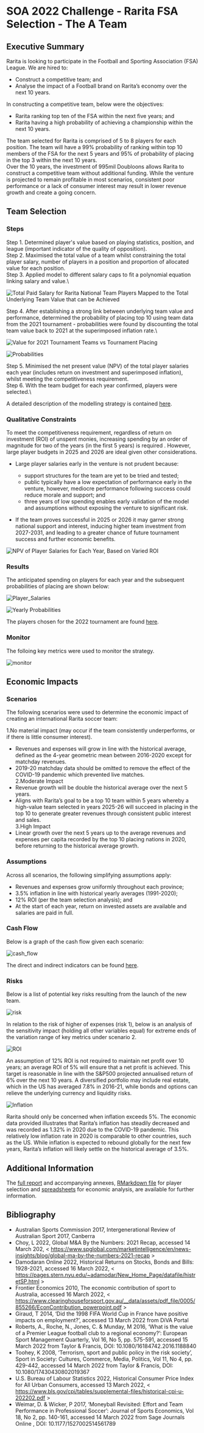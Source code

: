 # SOA 2022 Challenge - Rarita FSA Selection - The A Team

## Executive Summary

Rarita is looking to participate in the Football and Sporting Association (FSA) League. We are hired to:
*	Construct a competitive team; and
*	Analyse the impact of a Football brand on Rarita’s economy over the next 10 years.

In constructing a competitive team, below were the objectives:
*	Rarita ranking top ten of the FSA within the next five years; and
*	Rarita having a high probability of achieving a championship within the next 10 years.

The team selected for Rarita is comprised of 5 to 8 players for each position. The team will have a 99% probability of ranking within top 10 members of the FSA for the next 5 years and 95% of probability of placing in the top 3 within the next 10 years.\
Over the 10 years, the investment of 995mil Doubloons allows Rarita to construct a competitive team without additional funding. While the venture is projected to remain profitable in most scenarios, consistent poor performance or a lack of consumer interest may result in lower revenue growth and create a going concern. 


## Team Selection

###	Steps
Step 1.	Determined player's value based on playing statistics, position, and league (important indicator of the quality of opposition). \
Step 2.	Maximised the total value of a team whilst constraining the total player salary, number of players in a position and proportion of allocated value for each position.\
Step 3.	Applied model to different salary caps to fit a polynomial equation linking salary and value.\

![Total Paid Salary for Rarita National Team Players Mapped to the Total Underlying Team Value that can be Achieved](Total%20Paid%20Salary%20for%20Rarita%20National%20Team%20Players%20Mapped%20to%20the%20Total%20Underlying%20Team%20Value%20that%20can%20be%20Achieved%20(With%20a%20Fitted%206th%20Order%20Polynomial).png)

Step 4.	After establishing a strong link between underlying team value and performance, determined the probability of placing top 10 using team data from the 2021 tournament - probabilities were found by discounting the total team value back to 2021 at the superimposed inflation rate.\

![Value for 2021 Tournament Teams vs Tournament Placing](Player%20(Field%20and%20Goalkeeper)%20Value%20for%202021%20Tournament%20Teams%20vs%20Tournament%20Placing.png)

![Probabilities](Total%20Team%20Value%20Discounted%20to%202021%20and%20Corresponding%20Probabilities%20of%20Finishing%20Top%203%20(Place)%2C%20Top%2010%20but%20Not%20Top%203%20(Top%2010)%20or%20Outside%20Top%2010%20(Bottom).png)

Step 5. Minimised the net present value (NPV) of the total player salaries each year (includes return on investment and superimposed inflation), whilst meeting the competitiveness requirement.\
Step 6.	With the team budget for each year confirmed, players were selected.\

A detailed description of the modelling strategy is contained [here](Model_steps.PNG).

### Qualitative Constraints

To meet the competitiveness requirement, regardless of return on investment (ROI) of unspent monies, increasing spending by an order of magnitude for two of the years (in the first 5 years) is required . However, large player budgets in 2025 and 2026 are ideal given other considerations. 

* Large player salaries early in the venture is not prudent because:
  * support structures for the team are yet to be tried and tested;
  * public typically have a low expectation of performance early in the venture, however, mediocre performance following success could reduce morale and support; and
  * three years of low spending enables early validation of the model and assumptions without exposing the venture to significant risk.

*	If the team proves successful in 2025 or 2026 it may garner strong national support and interest, inducing higher team investment from 2027-2031, and leading to a greater chance of future tournament success and further economic benefits.

![NPV of Player Salaries for Each Year, Based on Varied ROI](NPV%20of%20Player%20Salaries%20for%20Each%20Year%2C%20Based%20on%20Varied%20ROI.png)

### Results 

The anticipated spending on players for each year and the subsequent probabilities of placing are shown below:

![Player_Salaries](Total%20NPV%20of%20player%20salary%20and%20value%20for%20the%20next%2010%20years%20using%2012%25%20ROI.png)

![Yearly Probabilities](Corresponding%20probabilities%20of%20finishing%20top%203%20(Place)%2C%20top%2010%20including%20Top%203%20(top%2010)%20or%20outside%20top%2010%20(bottom)%20for%20tournament%20position%20using%2012%25%20ROI.png)

The players chosen for the 2022 tournament are found [here](player_list_2022.PNG).

### Monitor
The folloing key metrics were used to monitor the strategy.

![monitor](monitor.PNG)

## Economic Impacts

### Scenarios

The following scenarios were used to determine the economic impact of creating an international Rarita soccer team:

1.No material impact (may occur if the team consistently underperforms, or if there is little consumer interest). 
* Revenues and expenses will grow in line with the historical average, defined as the 4-year geometric mean between 2016-2020 except for matchday revenues. 
* 2019-20 matchday data should be omitted to remove the effect of the COVID-19 pandemic which prevented live matches.\
2.Moderate Impact
* Revenue growth will be double the historical average over the next 5 years.
* Aligns with Rarita’s goal to be a top 10 team within 5 years whereby a high-value team selected in years 2025-26 will succeed in placing in the top 10 to generate greater revenues through consistent public interest and sales.\
3.High Impact
* Linear growth over the next 5 years up to the average revenues and expenses per capita recorded by the top 10 placing nations in 2020, before returning to the historical average growth.

### Assumptions

Across all scenarios, the following simplifying assumptions apply: 

*	Revenues and expenses grow uniformly throughout each province;
*	3.5% inflation in line with historical yearly averages (1991-2020);
*	12% ROI (per the team selection analysis); and
*	At the start of each year, return on invested assets are available and salaries are paid in full.

### Cash Flow

Below is a graph of the cash flow given each scenario:

![cash_flow](cash_flow_analysis.png)

The direct and indirect indicators can be found [here](economic_impacts.PNG).

### Risks

Below is a list of potential key risks resulting from the launch of the new team.

![risk](key_risks.PNG)

In relation to the risk of higher of expenses (risk 1), below is an analysis of the sensitivity impact (holding all other variables equal) for extreme ends of the variation range of key metrics under scenario 2.  

![ROI](ROI_Sensitivity.png)

An assumption of 12% ROI is not required to maintain net profit over 10 years; an average ROI of 5% will ensure that a net profit is achieved. This target is reasonable in line with the S&P500 projected annualised return of 6% over the next 10 years.  A diversified portfolio may include real estate, which in the US has averaged 7.8% in 2016-21,   while bonds and options can relieve the underlying currency and liquidity risks.

![Inflation](Inflation_sensitivity.png)

Rarita should only be concerned when inflation exceeds 5%. The economic data provided illustrates that Rarita’s inflation has steadily decreased and was recorded as 1.32% in 2020 due to the COVID-19 pandemic. This relatively low inflation rate in 2020 is comparable to other countries, such as the US.  While inflation is expected to rebound globally for the next few years, Rarita’s inflation will likely settle on the historical average of 3.5%.

## Additional Information

The [full report](https://github.com/ACTL5100-T1-2022/github-showcase-page-the-a-team/blob/main/The%20A%20Team%20FSA%20Leagure%20Report%202022.docx) and accompanying annexes, [RMarkdown file](https://github.com/ACTL5100-T1-2022/github-showcase-page-the-a-team/blob/main/Annex%20A%20-%20Team%20Selection%20Code%20and%20Commentary.docx) for player selection and [spreadsheets](https://github.com/ACTL5100-T1-2022/github-showcase-page-the-a-team/blob/main/Annex%20B%20-%20Economic%20Impact%20and%20Sensitivity%20Analysis.xlsx) for economic analysis, are available for further information.

## Bibliography

*	Australian Sports Commission 2017, Intergenerational Review of Australian Sport 2017, Canberra
* Choy, L 2022, Global M&A By the Numbers: 2021 Recap, accessed 14 March 202, < https://www.spglobal.com/marketintelligence/en/news-insights/blog/global-ma-by-the-numbers-2021-recap >
*	Damodaran Online 2022, Historical Returns on Stocks, Bonds and Bills: 1928-2021, accessed 16 March 2022, < https://pages.stern.nyu.edu/~adamodar/New_Home_Page/datafile/histretSP.html >
*	Frontier Economics 2010, The economic contribution of sport to Australia, accessed 16 March 2022, < https://www.clearinghouseforsport.gov.au/__data/assets/pdf_file/0005/855266/EconContribution_powerpoint.pdf >
*	Giraud, T 2014, ‘Did the 1998 FIFA World Cup in France have positive impacts on employment?’, accessed 13 March 2022 from DiVA Portal
*	Roberts, A., Roche, N., Jones, C. & Munday, M 2016, ‘What is the value of a Premier League football club to a regional economy?’: European Sport Management Quarterly, Vol 16, No 5, pp. 575-591, accessed 15 March 2022 from Taylor & Francis, DOI: 10.1080/16184742.2016.1188840
*	Toohey, K 2008, ‘Terrorism, sport and public policy in the risk society’, Sport in Society: Cultures, Commerce, Media, Politics, Vol 11, No 4, pp. 429-442, accessed 14 March 2022 from Taylor & Francis, DOI: 10.1080/17430430802019367
*	U.S. Bureau of Labour Statistics 2022, Historical Consumer Price Index for All Urban Consumers, accessed 13 March 2022, < https://www.bls.gov/cpi/tables/supplemental-files/historical-cpi-u-202202.pdf >
*	Weimar, D. & Wicker, P 2017, ‘Moneyball Revisited: Effort and Team Performance in Professional Soccer’: Journal of Sports Economics, Vol 18, No 2, pp. 140-161, accessed 14 March 2022 from Sage Journals Online , DOI: 10.1177/1527002514561789 

